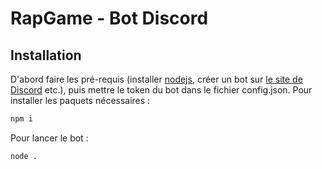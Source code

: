 # RapGame - Bot Discord

## Installation

D'abord faire les pré-requis (installer [nodejs](https://nodejs.org/en/download/), créer un bot sur [le site de Discord](https://discord.com/developers) etc.), puis mettre le token du bot dans le fichier config.json.
Pour installer les paquets nécessaires :
```bash
npm i
```
Pour lancer le bot :
```bash
node .
```
